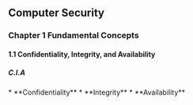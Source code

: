 <h2> Computer Security</h2>

<h3>Chapter 1 Fundamental Concepts</h3>
<h4>1.1 Confidentiality, Integrity, and Availability </h4>
<h5>C.I.A</h5>
* **Confidentiality**
*  **Integrity**
*  **Availability**
